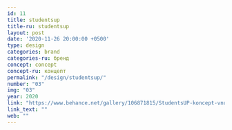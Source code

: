 ```yaml
---
id: 11
title: studentsup
title-ru: studentsup
layout: post
date: '2020-11-26 20:00:00 +0500'
type: design
categories: brand
categories-ru: бренд
concept: concept
concept-ru: концепт
permalink: "/design/studentsup/"
number: "03"
img: "03"
year: 2020
link: "https://www.behance.net/gallery/106871815/StudentsUP-koncept-vnutrennej-programmy-itmo"
link_text: ""
web: ""
---
```

